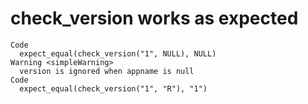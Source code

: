 # check_version works as expected

    Code
      expect_equal(check_version("1", NULL), NULL)
    Warning <simpleWarning>
      version is ignored when appname is null
    Code
      expect_equal(check_version("1", "R"), "1")

